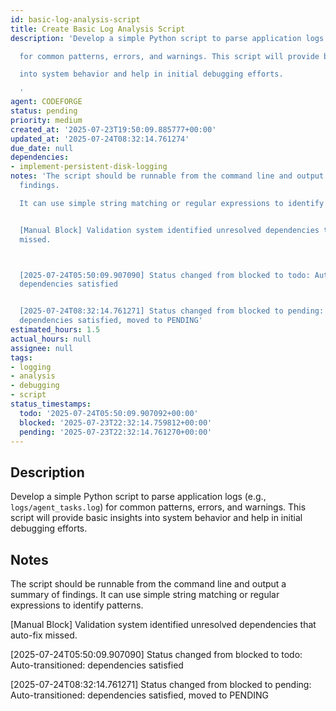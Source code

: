 ```yaml
---
id: basic-log-analysis-script
title: Create Basic Log Analysis Script
description: 'Develop a simple Python script to parse application logs (e.g., `logs/agent_tasks.log`)

  for common patterns, errors, and warnings. This script will provide basic insights

  into system behavior and help in initial debugging efforts.

  '
agent: CODEFORGE
status: pending
priority: medium
created_at: '2025-07-23T19:50:09.885777+00:00'
updated_at: '2025-07-24T08:32:14.761274'
due_date: null
dependencies:
- implement-persistent-disk-logging
notes: 'The script should be runnable from the command line and output a summary of
  findings.

  It can use simple string matching or regular expressions to identify patterns.


  [Manual Block] Validation system identified unresolved dependencies that auto-fix
  missed.



  [2025-07-24T05:50:09.907090] Status changed from blocked to todo: Auto-transitioned:
  dependencies satisfied


  [2025-07-24T08:32:14.761271] Status changed from blocked to pending: Auto-transitioned:
  dependencies satisfied, moved to PENDING'
estimated_hours: 1.5
actual_hours: null
assignee: null
tags:
- logging
- analysis
- debugging
- script
status_timestamps:
  todo: '2025-07-24T05:50:09.907092+00:00'
  blocked: '2025-07-23T22:32:14.759812+00:00'
  pending: '2025-07-23T22:32:14.761270+00:00'
---
```


## Description

Develop a simple Python script to parse application logs (e.g., `logs/agent_tasks.log`)
for common patterns, errors, and warnings. This script will provide basic insights
into system behavior and help in initial debugging efforts.


## Notes

The script should be runnable from the command line and output a summary of findings.
It can use simple string matching or regular expressions to identify patterns.

[Manual Block] Validation system identified unresolved dependencies that auto-fix missed.


[2025-07-24T05:50:09.907090] Status changed from blocked to todo: Auto-transitioned: dependencies satisfied

[2025-07-24T08:32:14.761271] Status changed from blocked to pending: Auto-transitioned: dependencies satisfied, moved to PENDING

